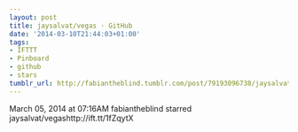 ```yaml
---
layout: post
title: jaysalvat/vegas · GitHub
date: '2014-03-10T21:44:03+01:00'
tags:
- IFTTT
- Pinboard
- github
- stars
tumblr_url: http://fabiantheblind.tumblr.com/post/79193096738/jaysalvat-vegas-github
---
```

March 05, 2014 at 07:16AM
fabiantheblind starred jaysalvat/vegashttp://ift.tt/1fZqytX
